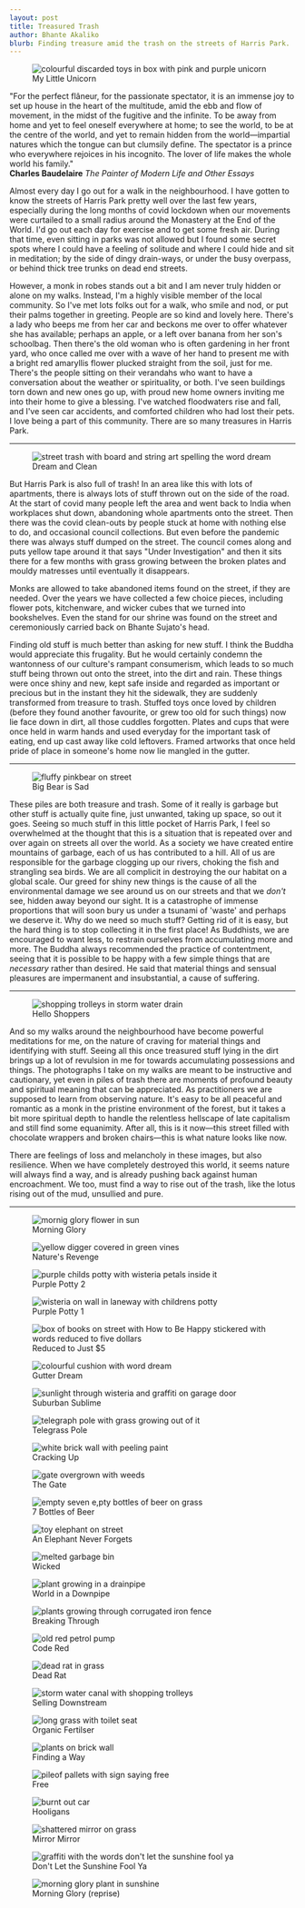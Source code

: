 ```yaml
---
layout: post
title: Treasured Trash
author: Bhante Akaliko
blurb: Finding treasure amid the trash on the streets of Harris Park.
---
```

<figure>
<img alt="colourful discarded toys in box with pink and purple unicorn" loading="lazy" src="https://raw.githubusercontent.com/lokanta/lokanta.github.io/master/Images/Trashed Treasure My Little Unicorn.jpg">
<figcaption>My Little Unicorn</figcaption>
</figure>

<p class="preamble"> "For the perfect flâneur, for the passionate spectator, it is an immense joy to set up house in the heart of the multitude, amid the ebb and flow of movement, in the midst of the fugitive and the infinite. To be away from home and yet to feel oneself everywhere at home; to see the world, to be at the centre of the world, and yet to remain hidden from the world—impartial natures which the tongue can but clumsily define. The spectator is a prince who everywhere rejoices in his incognito. The lover of life makes the whole world his family."<br>
  <b>Charles Baudelaire</b> <i>The Painter of Modern Life and Other Essays</i></p>

<p>Almost every day I go out for a walk in the neighbourhood. I have gotten to know the streets of Harris Park pretty well over the last few years, especially during the long months of covid lockdown when our movements were curtailed to a small radius around the Monastery at the End of the World. I'd go out each day for exercise and to get some fresh air. During that time, even sitting in parks was not allowed but I found some secret spots where I could have a feeling of solitude and where I could hide and sit in meditation; by the side of dingy drain-ways, or under the busy overpass, or behind thick tree trunks on dead end streets. </p>

<p>However, a monk in robes stands out a bit and I am never truly hidden or alone on my walks. Instead, I'm a highly visible member of the local community. So I've met lots folks out for a walk, who smile and nod, or put their palms together in greeting. People are so kind and lovely here. There's a lady who beeps me from her car and beckons me over to offer whatever she has available; perhaps an apple, or a left over banana from her son's schoolbag. Then there's the old woman who is often gardening in her front yard, who once called me over with a wave of her hand to present me with a bright red amaryllis flower plucked straight from the soil, just for me. There's the people sitting on their verandahs who want to have a conversation about the weather or spirituality, or both. I've seen buildings torn down and new ones go up, with proud new home owners inviting me into their home to give a blessing. I've watched floodwaters rise and fall, and I've seen car accidents, and comforted children who had lost their pets. I love being a part of this community. There are so many treasures in Harris Park.</p>
<hr>
<figure>
<img alt="street trash with board and string art spelling the word dream" loading="lazy" src="https://raw.githubusercontent.com/lokanta/lokanta.github.io/master/Images/Trashed Treasure Dream and Clean.jpg">
<figcaption>Dream and Clean</figcaption>
</figure>

<p>But Harris Park is also full of trash! In an area like this with lots of apartments, there is always lots of stuff thrown out on the side of the road. At the start of covid many people left the area and went back to India when workplaces shut down, abandoning whole apartments onto the street. Then there was the covid clean-outs by people stuck at home with nothing else to do, and occasional council collections. But even before the pandemic there was always stuff dumped on the street. The council comes along and puts yellow tape around it that says "Under Investigation" and then it sits there for a few months with grass growing between the broken plates and mouldy matresses until eventually it disappears. </p>

<p>Monks are allowed to take abandoned items found on the street, if they are needed. Over the years we have collected a few choice pieces, including flower pots, kitchenware, and wicker cubes that we turned into bookshelves. Even the stand for our shrine was found on the street and ceremoniously carried back on Bhante Sujato's head. </p>

<p>Finding old stuff is much better than asking for new stuff. I think the Buddha would appreciate this frugality. But he would certainly condemn the wantonness of our culture's rampant consumerism, which leads to so much stuff being thrown out onto the street, into the dirt and rain. These things were once shiny and new, kept safe inside and regarded as important or precious but in the instant they hit the sidewalk, they are suddenly transformed from treasure to trash. Stuffed toys once loved by children (before they found another favourite, or grew too old for such things) now lie face down in dirt, all those cuddles forgotten. Plates and cups that were once held in warm hands and used everyday for the important task of eating, end up cast away like cold leftovers. Framed artworks that once held pride of place in someone's home now lie mangled in the gutter.</p>
 <hr>
<figure>
<img alt="fluffy pinkbear on street" loading="lazy" src="https://raw.githubusercontent.com/lokanta/lokanta.github.io/master/Images/Trashed Treasure Big Bear is Sad.jpg">
<figcaption>Big Bear is Sad</figcaption>
</figure>
 
<p>These piles are both treasure and trash. Some of it really is garbage but other stuff is actually quite fine, just unwanted, taking up space, so out it goes. Seeing so much stuff in this little pocket of Harris Park, I feel so overwhelmed at the thought that this is a situation that is repeated over and over again on streets all over the world. As a society we have created entire mountains of garbage, each of us has contributed to a hill. All of us are responsible for the garbage clogging up our rivers, choking the fish and strangling sea birds. We are all complicit in destroying the our habitat on a global scale. Our greed for shiny new things is the cause of all the environmental damage we see around us on our streets and that we <i>don't</i> see, hidden away beyond our sight. It is a catastrophe of immense proportions that will soon bury us under a tsunami of 'waste' and perhaps we  deserve it. Why do we need so much stuff? Getting rid of it is easy, but the hard thing is to stop collecting it in the first place! As Buddhists, we are encouraged to want less, to restrain ourselves from accumulating more and more. The Buddha always recommended the practice of contentment, seeing that it is possible to be happy with a few simple things that are <i>necessary</i> rather than desired. He said that material things and sensual pleasures are impermanent and insubstantial, a cause of suffering. </p>
<hr>

<figure>
<img alt="shopping trolleys in storm water drain" loading="lazy" src="https://raw.githubusercontent.com/lokanta/lokanta.github.io/master/Images/Trashed Treasure Hello Shoppers.jpg">
<figcaption>Hello Shoppers</figcaption>
</figure>

<p>And so my walks around the neighbourhood have become powerful meditations for me, on the nature of craving for material things and identifying with stuff. Seeing all this once treasured stuff lying in the dirt brings up a lot of revulsion in me for towards accumulating possessions and things. The photographs I take on my walks are meant to be instructive and cautionary, yet even in piles of trash there are moments of profound beauty and spiritual meaning that can be appreciated. As practitioners we are supposed to learn from observing nature. It's easy to be all peaceful and romantic as a monk in the pristine environment of the forest, but it takes a bit more spiritual depth to handle the relentless hellscape of late capitalism and still find some equanimity. After all, this is it now—this street filled with chocolate wrappers and broken chairs—this is what nature looks like now. </p>

<p>There are feelings of loss and melancholy in these images, but also resilience. When we have completely destroyed this world, it seems nature will always find a way, and is already pushing back against human encroachment. We too, must find a way to rise out of the trash, like the lotus rising out of the mud, unsullied and pure. 
<hr>

<figure>
<img alt="mornig glory flower in sun" loading="lazy" src="https://raw.githubusercontent.com/lokanta/lokanta.github.io/master/Images/Trashed Treasure Morning Glory 2.jpg">
<figcaption>Morning Glory</figcaption>
</figure>
<figure>
<img alt="yellow digger covered in green vines" loading="lazy" src="https://raw.githubusercontent.com/lokanta/lokanta.github.io/master/Images/Trashed Treasure Nature's Revenge.jpg">
<figcaption>Nature's Revenge</figcaption>
</figure>
<figure>
<img alt="purple childs potty with wisteria petals inside it" loading="lazy" src="https://raw.githubusercontent.com/lokanta/lokanta.github.io/master/Images/Trashed Treasure Purple Potty 2.jpg">
<figcaption>Purple Potty 2</figcaption>
</figure>
<figure>
<img alt="wisteria on wall in laneway with childrens potty" loading="lazy" src="https://raw.githubusercontent.com/lokanta/lokanta.github.io/master/Images/Trashed Treasure Purple Potty 1.jpg">
<figcaption>Purple Potty 1</figcaption>
</figure>
<figure>
<img alt="box of books on street with How to Be Happy stickered with words reduced to five dollars" loading="lazy" src="https://raw.githubusercontent.com/lokanta/lokanta.github.io/master/Images/Trashed Treasure Reduced to Just $5.jpg">
<figcaption>Reduced to Just $5</figcaption>
</figure>
<figure>
<img alt="colourful cushion with word dream" loading="lazy" src="https://raw.githubusercontent.com/lokanta/lokanta.github.io/master/Images/Trashed Treasure Gutter Dream.jpg">
<figcaption>Gutter Dream</figcaption>
</figure>
<figure>
<img alt="sunlight through wisteria and graffiti on garage door" loading="lazy" src="https://raw.githubusercontent.com/lokanta/lokanta.github.io/master/Images/Trashed Treasure Suburban Sublime.jpg">
<figcaption>Suburban Sublime</figcaption>
</figure>
<figure>
<img alt="telegraph pole with grass growing out of it" loading="lazy" src="https://raw.githubusercontent.com/lokanta/lokanta.github.io/master/Images/Trashed Treasure Telegrass Pole.jpg">
<figcaption>Telegrass Pole</figcaption>
</figure>
<figure>
<img alt="white brick wall with peeling paint " loading="lazy" src="https://raw.githubusercontent.com/lokanta/lokanta.github.io/master/Images/Trashed Treasure Cracking Up.jpg">
<figcaption>Cracking Up</figcaption>
</figure>
<figure>
<img alt="gate overgrown with weeds" loading="lazy" src="https://raw.githubusercontent.com/lokanta/lokanta.github.io/master/Images/Trashed Treasure The Gate.jpg">
<figcaption>The Gate</figcaption>
</figure>
<figure>
<img alt="empty seven e,pty bottles of beer on grass" loading="lazy" src="https://raw.githubusercontent.com/lokanta/lokanta.github.io/master/Images/Trashed Treasure 7 Bottles of Beer.jpg">
<figcaption>7 Bottles of Beer</figcaption>
</figure>
<figure>
<img alt="toy elephant on street" loading="lazy" src="https://raw.githubusercontent.com/lokanta/lokanta.github.io/master/Images/Trashed Treasure An Elephant Never Forgets.jpg">
<figcaption>An Elephant Never Forgets</figcaption>
</figure>
<figure>
<img alt="melted garbage bin" loading="lazy" src="https://raw.githubusercontent.com/lokanta/lokanta.github.io/master/Images/Trashed Treasure Wicked.jpg">
<figcaption>Wicked</figcaption>
</figure>
<figure>
<img alt="plant growing in a drainpipe" loading="lazy" src="https://raw.githubusercontent.com/lokanta/lokanta.github.io/master/Images/Trashed Treasure World in a Downpipe.jpg">
<figcaption>World in a Downpipe</figcaption>
</figure>
<figure>
<img alt="plants growing through corrugated iron fence" loading="lazy" src="https://raw.githubusercontent.com/lokanta/lokanta.github.io/master/Images/Trashed Treasure  Breaking Through.jpg">
<figcaption> Breaking Through</figcaption>
</figure>
<figure>
<img alt="old red petrol pump" loading="lazy" src="https://raw.githubusercontent.com/lokanta/lokanta.github.io/master/Images/Trashed Treasure Code Red.jpg">
<figcaption>Code Red</figcaption>
</figure>
<figure>
<img alt="dead rat in grass" loading="lazy" src="https://raw.githubusercontent.com/lokanta/lokanta.github.io/master/Images/Trashed Treasure Dead Rat.jpg">
<figcaption>Dead Rat</figcaption>
</figure>
<figure>
<img alt="storm water canal with shopping trolleys" loading="lazy" src="https://raw.githubusercontent.com/lokanta/lokanta.github.io/master/Images/Trashed Treasure Selling Downstream.jpg">
<figcaption>Selling Downstream</figcaption>
</figure>
<figure>
<img alt="long grass with toilet seat" loading="lazy" src="https://raw.githubusercontent.com/lokanta/lokanta.github.io/master/Images/Trashed Treasure Organic Fertilser.jpg">
<figcaption>Organic Fertilser</figcaption>
</figure>
<figure>
<img alt="plants on brick wall" loading="lazy" src="https://raw.githubusercontent.com/lokanta/lokanta.github.io/master/Images/Trashed Treasure Finding a Way.jpg">
<figcaption>Finding a Way</figcaption>
</figure>
<figure>
<img alt="pileof pallets with sign saying free" loading="lazy" src="https://raw.githubusercontent.com/lokanta/lokanta.github.io/master/Images/Trashed Treasure Free.jpg">
<figcaption>Free</figcaption>
</figure>
<figure>
<img alt="burnt out car" loading="lazy" src="https://raw.githubusercontent.com/lokanta/lokanta.github.io/master/Images/Trashed Treasure Hooligans.jpg">
<figcaption>Hooligans</figcaption>
</figure>
<figure>
<img alt="shattered mirror on grass" loading="lazy" src="https://raw.githubusercontent.com/lokanta/lokanta.github.io/master/Images/Trashed Treasure Mirror Mirror.jpg">
<figcaption>Mirror Mirror</figcaption>
</figure>
<figure>
<img alt="graffiti with the words don't let the sunshine fool ya" loading="lazy" src="https://raw.githubusercontent.com/lokanta/lokanta.github.io/master/Images/IMG20211205193041.jpg">
<figcaption>Don't Let the Sunshine Fool Ya</figcaption>
</figure>
<figure>
<img alt="morning glory plant in sunshine" loading="lazy" src="https://raw.githubusercontent.com/lokanta/lokanta.github.io/master/Images/Trashed Treasure Morning Glory 1.jpg">
<figcaption>Morning Glory (reprise)</figcaption>
</figure>






